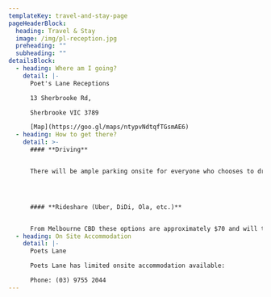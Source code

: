 ```yaml
---
templateKey: travel-and-stay-page
pageHeaderBlock:
  heading: Travel & Stay
  image: /img/pl-reception.jpg
  preheading: ""
  subheading: ""
detailsBlock:
  - heading: Where am I going?
    detail: |-
      Poet's Lane Receptions

      13 Sherbrooke Rd,

      Sherbrooke VIC 3789

      [Map](https://goo.gl/maps/ntypvNdtqfTGsmAE6)
  - heading: How to get there?
    detail: >-
      #### **Driving**


      There will be ample parking onsite for everyone who chooses to drive.




      #### **Rideshare (Uber, DiDi, Ola, etc.)**


      From Melbourne CBD these options are approximately $70 and will take around an hour depending on traffic.
  - heading: On Site Accommodation
    detail: |-
      Poets Lane

      Poets Lane has limited onsite accommodation available:

      Phone: (03) 9755 2044
---
```

